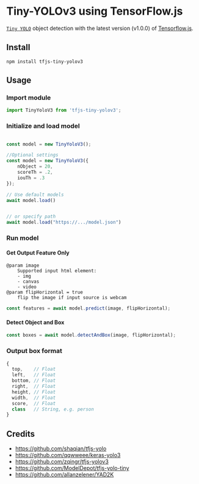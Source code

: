 # Tiny-YOLOv3 using TensorFlow.js

[`Tiny YOLO`](https://pjreddie.com/darknet/yolo/) object detection with the latest version (v1.0.0) of [Tensorflow.js](https://js.tensorflow.org/).

## Install
```
npm install tfjs-tiny-yolov3
```

## Usage

### Import module

```javascript
import TinyYoloV3 from 'tfjs-tiny-yolov3';
```

### Initialize and load model

```javascript

const model = new TinyYoloV3();

//Optional settings
const model = new TinyYoloV3({
	nObject = 20, 
	scoreTh = .2,  
	iouTh = .3
});

// Use default models
await model.load()


// or specify path 
await model.load("https://.../model.json")

```

### Run model


#### Get Output Feature Only
```
@param image
	Supported input html element:
	- img
	- canvas
	- video
@param flipHorizontal = true
	flip the image if input source is webcam
```
```javascript
const features = await model.predict(image, flipHorizontal);

```


#### Detect Object and Box

```javascript
const boxes = await model.detectAndBox(image, flipHorizontal);

```

### Output box format

```javascript
{
  top,    // Float
  left,   // Float
  bottom, // Float
  right,  // Float
  height, // Float
  width,  // Float
  score,  // Float
  class   // String, e.g. person
}
```

## Credits
- https://github.com/shaqian/tfjs-yolo
- https://github.com/qqwweee/keras-yolo3
- https://github.com/zqingr/tfjs-yolov3
- https://github.com/ModelDepot/tfjs-yolo-tiny
- https://github.com/allanzelener/YAD2K
